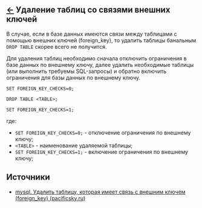 [&larr;](readme.md "MySQL") Удаление таблиц со связями внешних ключей
---------------------------------------------------------------------

В случае, если в базе данных имеются связи между таблицами с помощью внешних ключей (foreign_key), то удалить таблицы банальным `DROP TABLE` скорее всего не получится.

Для удаления таблиц необходимо сначала отключить ограничения в базе данных по внешнему ключу, далее удалить необходимые таблицы (или выполнить требуемы SQL-запросы) и обратно включить ограничения для базы данных по внешнему ключу.

```mysql
SET FOREIGN_KEY_CHECKS=0;

DROP TABLE <TABLE>;

SET FOREIGN_KEY_CHECKS=1;
```

где:

- `SET FOREIGN_KEY_CHECKS=0;` - отключение ограничения по внешнему ключу;
- `<TABLE>` - наименование удаляемой таблицы;
- `SET FOREIGN_KEY_CHECKS=1;` - включение ограничения по внешнему ключу;

<a name="sources"></a>
## Источники

- [mysql. Удалить таблицу, которая имеет связь с внешним ключем (foreign_key) (pacificsky.ru)](https://pacificsky.ru/recepty/sql/mysql/116-mysql-udalit-tablicu-kotoraya-imeet-svyaz-s-vneshnim-klyuchem-foreign_key.html)